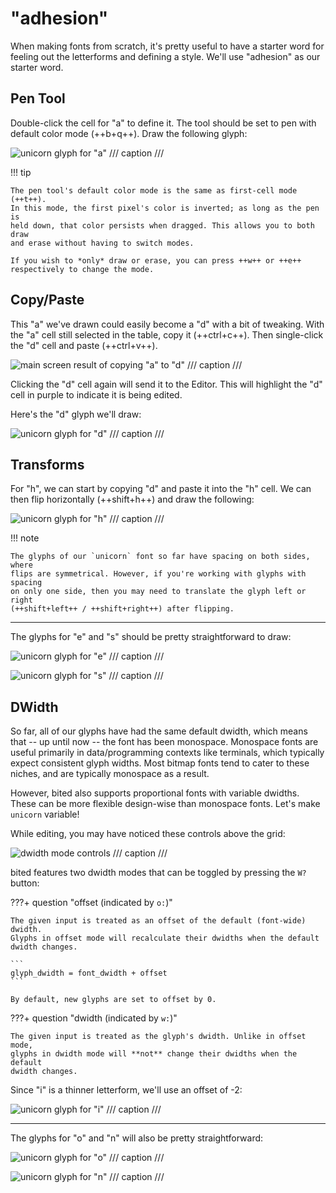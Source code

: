 # "adhesion"

When making fonts from scratch, it's pretty useful to have a starter word for
feeling out the letterforms and defining a style. We'll use "adhesion" as our
starter word.

## Pen Tool

Double-click the cell for "a" to define it. The tool should be set to pen with
default color mode (++b+q++). Draw the following glyph:

![unicorn glyph for "a"](assets/unicorn-a.png)
/// caption
///

!!! tip

    The pen tool's default color mode is the same as first-cell mode (++t++).
    In this mode, the first pixel's color is inverted; as long as the pen is
    held down, that color persists when dragged. This allows you to both draw
    and erase without having to switch modes.

    If you wish to *only* draw or erase, you can press ++w++ or ++e++
    respectively to change the mode.

## Copy/Paste

This "a" we've drawn could easily become a "d" with a bit of tweaking. With the
"a" cell still selected in the table, copy it (++ctrl+c++). Then single-click
the "d" cell and paste (++ctrl+v++).

![main screen result of copying "a" to "d"](assets/copy-paste.png)
/// caption
///

Clicking the "d" cell again will send it to the Editor. This will highlight the
"d" cell in purple to indicate it is being edited.

Here's the "d" glyph we'll draw:

![unicorn glyph for "d"](assets/unicorn-d.png)
/// caption
///

## Transforms

For "h", we can start by copying "d" and paste it into the "h" cell. We can
then flip horizontally (++shift+h++) and draw the following:

![unicorn glyph for "h"](assets/unicorn-h.png)
/// caption
///

!!! note

    The glyphs of our `unicorn` font so far have spacing on both sides, where
    flips are symmetrical. However, if you're working with glyphs with spacing
    on only one side, then you may need to translate the glyph left or right
    (++shift+left++ / ++shift+right++) after flipping.

---

The glyphs for "e" and "s" should be pretty straightforward to draw:

<div class='grid cards' markdown>

![unicorn glyph for "e"](assets/unicorn-e.png)
/// caption
///

![unicorn glyph for "s"](assets/unicorn-s.png)
/// caption
///

</div>

## DWidth

So far, all of our glyphs have had the same default dwidth, which means that --
up until now -- the font has been monospace. Monospace fonts are useful
primarily in data/programming contexts like terminals, which typically expect
consistent glyph widths. Most bitmap fonts tend to cater to these niches, and
are typically monospace as a result.

However, bited also supports proportional fonts with variable dwidths. These
can be more flexible design-wise than monospace fonts. Let's make `unicorn`
variable!

While editing, you may have noticed these controls above the grid:

![dwidth mode controls](assets/dwidth-mode.png)
/// caption
///

bited features two dwidth modes that can be toggled by pressing the `W?`
button:

???+ question "offset (indicated by `o:`)"

    The given input is treated as an offset of the default (font-wide) dwidth.
    Glyphs in offset mode will recalculate their dwidths when the default
    dwidth changes.

    ```
    glyph_dwidth = font_dwidth + offset
    ```

    By default, new glyphs are set to offset by 0.

???+ question "dwidth (indicated by `w:`)"

    The given input is treated as the glyph's dwidth. Unlike in offset mode,
    glyphs in dwidth mode will **not** change their dwidths when the default
    dwidth changes.

Since "i" is a thinner letterform, we'll use an offset of -2:

![unicorn glyph for "i"](assets/unicorn-i.png)
/// caption
///

---

The glyphs for "o" and "n" will also be pretty straightforward:

<div class='grid cards' markdown>

![unicorn glyph for "o"](assets/unicorn-o.png)
/// caption
///

![unicorn glyph for "n"](assets/unicorn-n.png)
/// caption
///

</div>
